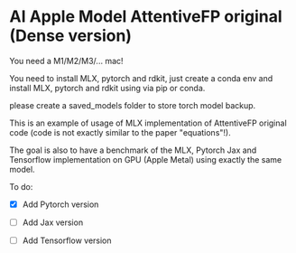 # AI Apple Model AttentiveFP original (Dense version)

You need a M1/M2/M3/... mac!

You need to install MLX, pytorch and rdkit, just create a conda env and install MLX, pytorch and rdkit using via pip or conda.

please create a saved_models folder to store torch model backup.

This is an example of usage of MLX implementation of AttentiveFP original code (code is not exactly similar to the paper "equations"!).

The goal is also to have a benchmark of the MLX, Pytorch Jax and Tensorflow implementation on GPU (Apple Metal) using exactly the same model.

To do:
- [x] Add Pytorch version
- [ ] Add Jax version
- [ ] Add Tensorflow version

